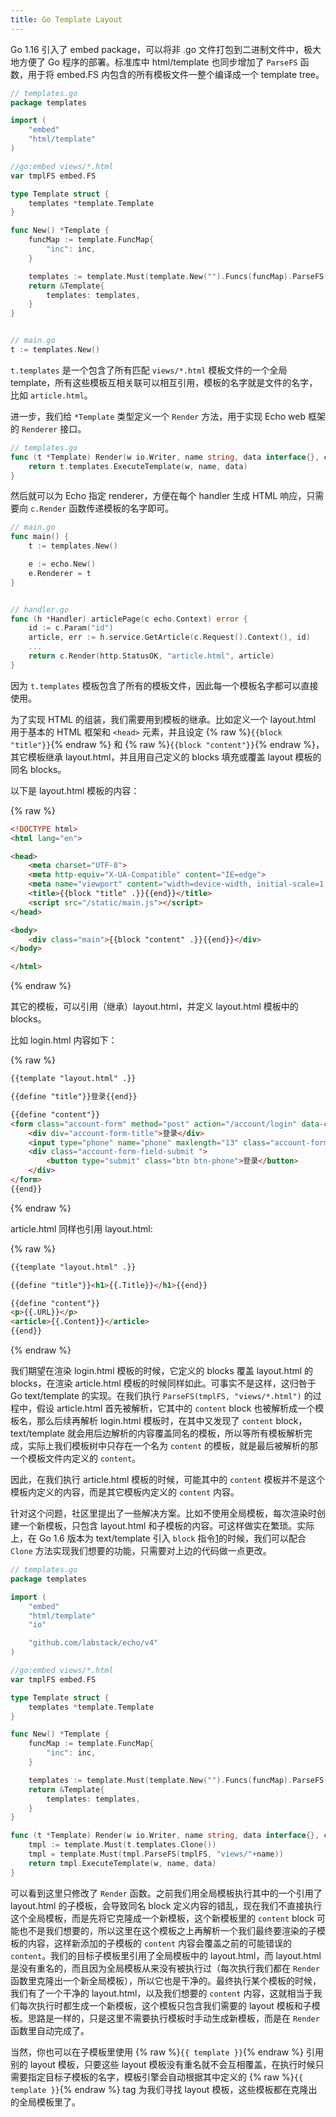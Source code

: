 ```yaml
---
title: Go Template Layout
---
```


Go 1.16 引入了 embed package，可以将非 .go 文件打包到二进制文件中，极大地方便了 Go 程序的部署。标准库中 html/template 也同步增加了 `ParseFS` 函数，用于将 embed.FS 内包含的所有模板文件一整个编译成一个 template tree。

```go
// templates.go
package templates

import (
	"embed"
	"html/template"
)

//go:embed views/*.html
var tmplFS embed.FS

type Template struct {
	templates *template.Template
}

func New() *Template {
	funcMap := template.FuncMap{
		"inc": inc,
	}

	templates := template.Must(template.New("").Funcs(funcMap).ParseFS(tmplFS, "views/*.html"))
	return &Template{
		templates: templates,
	}
}


// main.go
t := templates.New()
```

`t.templates` 是一个包含了所有匹配 `views/*.html` 模板文件的一个全局 template，所有这些模板互相关联可以相互引用，模板的名字就是文件的名字，比如 `article.html`。

进一步，我们给 `*Template` 类型定义一个 `Render` 方法，用于实现 Echo web 框架的 `Renderer` 接口。

```go
// templates.go
func (t *Template) Render(w io.Writer, name string, data interface{}, c echo.Context) error {
	return t.templates.ExecuteTemplate(w, name, data)
}
```

然后就可以为 Echo 指定 renderer，方便在每个 handler 生成 HTML 响应，只需要向 `c.Render` 函数传递模板的名字即可。

```go
// main.go
func main() {
	t := templates.New()

	e := echo.New()
	e.Renderer = t
}


// handler.go
func (h *Handler) articlePage(c echo.Context) error {
	id := c.Param("id")
	article, err := h.service.GetArticle(c.Request().Context(), id)
	...
	return c.Render(http.StatusOK, "article.html", article)
}
```

因为 `t.templates` 模板包含了所有的模板文件，因此每一个模板名字都可以直接使用。

为了实现 HTML 的组装，我们需要用到模板的继承。比如定义一个 layout.html 用于基本的 HTML 框架和 `<head>` 元素，并且设定 {% raw %}`{{block "title"}}`{% endraw %} 和 {% raw %}`{{block "content"}}`{% endraw %}，其它模板继承 layout.html，并且用自己定义的 blocks 填充或覆盖 layout 模板的同名 blocks。

以下是 layout.html 模板的内容：

{% raw %}
```html
<!DOCTYPE html>
<html lang="en">

<head>
	<meta charset="UTF-8">
	<meta http-equiv="X-UA-Compatible" content="IE=edge">
	<meta name="viewport" content="width=device-width, initial-scale=1.0">
	<title>{{block "title" .}}{{end}}</title>
	<script src="/static/main.js"></script>
</head>

<body>
	<div class="main">{{block "content" .}}{{end}}</div>
</body>

</html>
```
{% endraw %}

其它的模板，可以引用（继承）layout.html，并定义 layout.html 模板中的 blocks。

比如 login.html 内容如下：

{% raw %}
```html
{{template "layout.html" .}}

{{define "title"}}登录{{end}}

{{define "content"}}
<form class="account-form" method="post" action="/account/login" data-controller="login">
	<div div="account-form-title">登录</div>
	<input type="phone" name="phone" maxlength="13" class="account-form-input" placeholder="手机号" tabindex="1">
	<div class="account-form-field-submit ">
		<button type="submit" class="btn btn-phone">登录</button>
	</div>
</form>
{{end}}
```
{% endraw %}

article.html 同样也引用 layout.html:

{% raw %}
```html
{{template "layout.html" .}}

{{define "title"}}<h1>{{.Title}}</h1>{{end}}

{{define "content"}}
<p>{{.URL}}</p>
<article>{{.Content}}</article>
{{end}}
```
{% endraw %}

我们期望在渲染 login.html 模板的时候，它定义的 blocks 覆盖 layout.html 的 blocks，在渲染 article.html 模板的时候同样如此。可事实不是这样，这归咎于 Go text/template 的实现。在我们执行 `ParseFS(tmplFS, "views/*.html")` 的过程中，假设 article.html 首先被解析，它其中的 `content` block 也被解析成一个模板名，那么后续再解析 login.html 模板时，在其中又发现了 `content` block，text/template 就会用后边解析的内容覆盖同名的模板，所以等所有模板解析完成，实际上我们模板树中只存在一个名为 `content` 的模板，就是最后被解析的那一个模板文件内定义的 `content`。

因此，在我们执行 article.html 模板的时候，可能其中的 `content` 模板并不是这个模板内定义的内容，而是其它模板内定义的 `content` 内容。

针对这个问题，社区里提出了一些解决方案。比如不使用全局模板，每次渲染时创建一个新模板，只包含 layout.html 和子模板的内容。可这样做实在繁琐。实际上，在 Go 1.6 版本为 text/template 引入 `block` 指令[1]的时候，我们可以配合 `Clone` 方法实现我们想要的功能，只需要对上边的代码做一点更改。

```go
// templates.go
package templates

import (
	"embed"
	"html/template"
	"io"

	"github.com/labstack/echo/v4"
)

//go:embed views/*.html
var tmplFS embed.FS

type Template struct {
	templates *template.Template
}

func New() *Template {
	funcMap := template.FuncMap{
		"inc": inc,
	}

	templates := template.Must(template.New("").Funcs(funcMap).ParseFS(tmplFS, "views/*.html"))
	return &Template{
		templates: templates,
	}
}

func (t *Template) Render(w io.Writer, name string, data interface{}, c echo.Context) error {
	tmpl := template.Must(t.templates.Clone())
	tmpl = template.Must(tmpl.ParseFS(tmplFS, "views/"+name))
	return tmpl.ExecuteTemplate(w, name, data)
}
```

可以看到这里只修改了 `Render` 函数。之前我们用全局模板执行其中的一个引用了 layout.html 的子模板，会导致同名 block 定义内容的错乱，现在我们不直接执行这个全局模板，而是先将它克隆成一个新模板，这个新模板里的 `content` block 可能也不是我们想要的，所以这里在这个模板之上再解析一个我们最终要渲染的子模板的内容，这样新添加的子模板的 `content` 内容会覆盖之前的可能错误的 `content`。我们的目标子模板里引用了全局模板中的 layout.html，而 layout.html 是没有重名的，而且因为全局模板从来没有被执行过（每次执行我们都在 `Render` 函数里克隆出一个新全局模板），所以它也是干净的。最终执行某个模板的时候，我们有了一个干净的 layout.html，以及我们想要的 `content` 内容，这就相当于我们每次执行时都生成一个新模板，这个模板只包含我们需要的 layout 模板和子模板。思路是一样的，只是这里不需要执行模板时手动生成新模板，而是在 `Render` 函数里自动完成了。

当然，你也可以在子模板里使用 {% raw %}`{{ template }}`{% endraw %} 引用别的 layout 模板，只要这些 layout 模板没有重名就不会互相覆盖，在执行时候只需要指定目标子模板的名字，模板引擎会自动根据其中定义的 {% raw %}`{{ template }}`{% endraw %} tag 为我们寻找 layout 模板，这些模板都在克隆出的全局模板里了。

[1]: https://github.com/golang/go/commit/12dfc3bee482f16263ce4673a0cce399127e2a0d